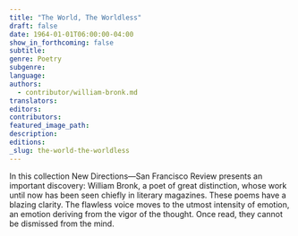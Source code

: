 ```yaml
---
title: "The World, The Worldless"
draft: false
date: 1964-01-01T06:00:00-04:00
show_in_forthcoming: false
subtitle:
genre: Poetry
subgenre:
language:
authors:
  - contributor/william-bronk.md
translators:
editors:
contributors:
featured_image_path:
description:
editions:
_slug: the-world-the-worldless
---
```


In this collection New Directions—San Francisco Review presents an important discovery: William Bronk, a poet of great distinction, whose work until now has been seen chiefly in literary magazines. These poems have a blazing clarity. The flawless voice moves to the utmost intensity of emotion, an emotion deriving from the vigor of the thought. Once read, they cannot be dismissed from the mind.


